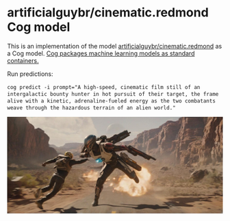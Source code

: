 # artificialguybr/cinematic.redmond Cog model

This is an implementation of the model [artificialguybr/cinematic.redmond](https://huggingface.co/artificialguybr/CinematicRedmond-SDXL) as a Cog model. [Cog packages machine learning models as standard containers.](https://github.com/replicate/cog)

Run predictions:

    cog predict -i prompt="A high-speed, cinematic film still of an intergalactic bounty hunter in hot pursuit of their target, the frame alive with a kinetic, adrenaline-fueled energy as the two combatants weave through the hazardous terrain of an alien world."

![output](output.0.jpg)